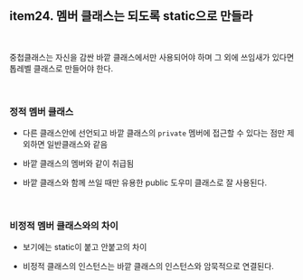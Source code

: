 


## item24. 멤버 클래스는 되도록 static으로 만들라

<br>


중첩클래스는 자신을 감싼 바깥 클래스에서만 사용되어야 하며 그 외에 쓰임새가 있다면 톱레벨 클래스로 만들어야 한다.



<br>


### 정적 멤버 클래스

- 다른 클래스안에 선언되고 바깥 클래스의 `private` 멤버에 접근할 수 있다는 점만 제외하면 일반클래스와 같음

- 바깥 클래스의 멤버와 같이 취급됨

- 바깥 클래스와 함께 쓰일 때만 유용한 public 도우미 클래스로 잘 사용된다.


<br>


### 비정적 멤버 클래스와의 차이

- 보기에는 static이 붙고 안붙고의 차이

- 비정적 클래스의 인스턴스는 바깥 클래스의 인스턴스와 암묵적으로 연결된다.

